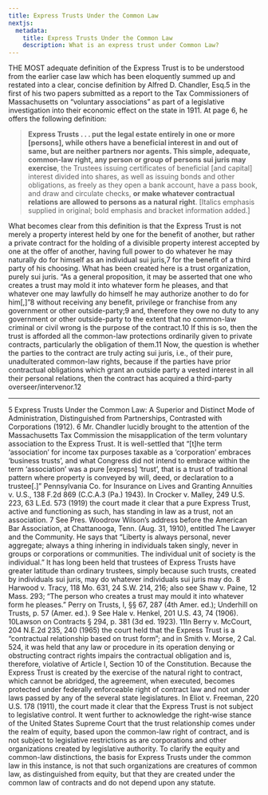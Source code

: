 ```yaml
---
title: Express Trusts Under the Common Law
nextjs:
  metadata:
    title: Express Trusts Under the Common Law
    description: What is an express trust under Common Law?
---
```


THE MOST adequate definition of the Express Trust is to be understood from the earlier case law which has been eloquently summed up and restated into a clear, concise definition by Alfred D. Chandler, Esq.5 in the first of his two papers submitted as a report to the Tax Commissioners of Massachusetts on “voluntary associations” as part of a legislative investigation into their economic effect on the state in 1911. At page 6, he offers the following definition: 

> **Express Trusts . . . put the legal estate entirely in one or more [persons], while others have a beneficial interest in and out of same, but are neither partners nor agents. This simple, adequate, common-law right, any person or group of persons sui juris may exercise**, the Trustees issuing certificates of beneficial [and capital] interest divided into shares, as well as issuing bonds and other obligations, as freely as they open a bank account, have a pass book, and draw and circulate checks, **or make whatever contractual relations are allowed to persons as a natural right**. [Italics emphasis supplied in original; bold emphasis and bracket information added.] 

What becomes clear from this definition is that the Express Trust is not merely a property interest held by one for the benefit of another, but rather a private contract for the holding of a divisible property interest accepted by one at the offer of another, having full power to do whatever he may naturally do for himself as an individual sui juris,7 for the benefit of a third party of his choosing. What has been created here is a trust organization, purely sui juris. “As a general proposition, it may be asserted that one who creates a trust may mold it into whatever form he pleases, and that whatever one may lawfully do himself he may authorize another to do for him[,]”8 without receiving any benefit, privilege or franchise from any government or other outside-party;9 and, therefore they owe no duty to any government or other outside-party to the extent that no common-law criminal or civil wrong is the purpose of the contract.10 If this is so, then the trust is afforded all the common-law protections ordinarily given to private contracts, particularly the obligation of them.11 Now, the question is whether the parties to the contract are truly acting sui juris, i.e., of their pure, unadulterated common-law rights, because if the parties have prior contractual obligations which grant an outside party a vested interest in all their personal relations, then the contract has acquired a third-party overseer/intervenor.12 

---

5 Express Trusts Under the Common Law: A Superior and Distinct Mode of Administration, Distinguished from Partnerships, Contrasted with Corporations (1912). 
6 Mr. Chandler lucidly brought to the attention of the Massachusetts Tax Commission the misapplication of the term voluntary association to the Express Trust. It is well-settled that “[t]he term ‘association’ for income tax purposes taxable as a ‘corporation’ embraces ‘business trusts’, and what Congress did not intend to embrace within the term ‘association’ was a pure [express] ‘trust’, that is a trust of traditional pattern where property is conveyed by will, deed, or declaration to a trustee[.]” Pennsylvania Co. for Insurance on Lives and Granting Annuities v. U.S., 138 F.2d 869 (C.C.A.3 (Pa.) 1943). In Crocker v. Malley, 249 U.S. 223, 63 L.Ed. 573 (1919) the court made it clear that a pure Express Trust, active and functioning as such, has standing in law as a trust, not an association.
7 See Pres. Woodrow Wilson’s address before the American Bar Association, at Chattanooga, Tenn. (Aug. 31, 1910), entitled The Lawyer and the Community. He says that “Liberty is always personal, never aggregate; always a thing inhering in individuals taken singly, never in groups or corporations or communities. The individual unit of society is the individual.” It has long been held that trustees of Express Trusts have greater latitude than ordinary trustees, simply because such trusts, created by individuals sui juris, may do whatever individuals sui juris may do. 
8 Harwood v. Tracy, 118 Mo. 631, 24 S.W. 214, 216; also see Shaw v. Paine, 12 Mass. 293; “The person who creates a trust may mould it into whatever form he pleases.” Perry on Trusts, I, §§ 67, 287 (4th Amer. ed.); Underhill on Trusts, p. 57 (Amer. ed.). 
9 See Hale v. Henkel, 201 U.S. 43, 74 (1906). 
10Lawson on Contracts § 294, p. 381 (3d ed. 1923). 
11In Berry v. McCourt, 204 N.E.2d 235, 240 (1965) the court held that the Express Trust is a “contractual relationship based on trust form”; and in Smith v. Morse, 2 Cal. 524, it was held that any law or procedure in its operation denying or obstructing contract rights impairs the contractual obligation and is, therefore, violative of Article I, Section 10 of the Constitution. Because the Express Trust is created by the exercise of the natural right to contract, which cannot be abridged, the agreement, when executed, becomes protected under federally enforceable right of contract law and not under laws passed by any of the several state legislatures. 
In Eliot v. Freeman, 220 U.S. 178 (1911), the court made it clear that the Express Trust is not subject to legislative control. It went further to acknowledge the right-wise stance of the United States Supreme Court that the trust relationship comes under the realm of equity, based upon the common-law right of contract, and is not subject to legislative restrictions as are corporations and other organizations created by legislative authority. To clarify the equity and common-law distinctions, the basis for Express Trusts under the common law in this instance, is not that such organizations are creatures of common law, as distinguished from equity, but that they are created under the common law of contracts and do not depend upon any statute.